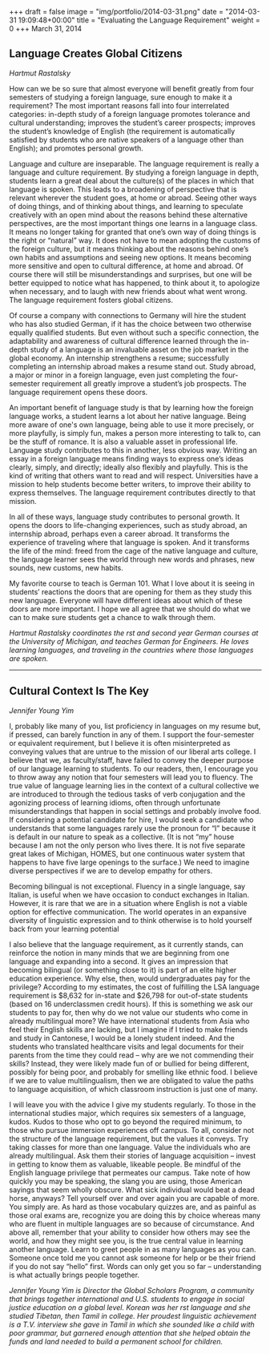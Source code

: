 +++
draft = false
image = "img/portfolio/2014-03-31.png"
date = "2014-03-31 19:09:48+00:00"
title = "Evaluating the Language Requirement"
weight = 0
+++
March 31, 2014
<!--more-->

## Language Creates Global Citizens

_Hartmut Rastalsky_

How can we be so sure that almost everyone will benefit greatly from four semesters of studying a foreign language, sure enough to make it a requirement? The most important reasons fall into four interrelated categories: in-depth study of a foreign language promotes tolerance and cultural understanding; improves the student’s career prospects; improves the student’s knowledge of English (the requirement is automatically satisfied by students who are native speakers of a language other than English); and promotes personal growth.

Language and culture are inseparable. The language requirement is really a language and culture requirement. By studying a foreign language in depth, students learn a great deal about the culture(s) of the places in which that language is spoken. This leads to a broadening of perspective that is relevant wherever the student goes, at home or abroad. Seeing other ways of doing things, and of thinking about things, and learning to speculate creatively with an open mind about the reasons behind these alternative perspectives, are the most important things one learns in a language class. It means no longer taking for granted that one’s own way of doing things is the right or “natural” way. It does not have to mean adopting the customs of the foreign culture, but it means thinking about the reasons behind one’s own habits and assumptions and seeing new options. It means becoming more sensitive and open to cultural difference, at home and abroad. Of course there will still be misunderstandings and surprises, but one will be better equipped to notice what has happened, to think about it, to apologize when necessary, and to laugh with new friends about what went wrong. The language requirement fosters global citizens.

Of course a company with connections to Germany will hire the student who has also studied German, if it has the choice between two otherwise equally qualified students. But even without such a specific connection, the adaptability and awareness of cultural difference learned through the in-depth study of a language is an invaluable asset on the job market in the global economy. An internship strengthens a resume; successfully completing an internship abroad makes a resume stand out. Study abroad, a major or minor in a foreign language, even just completing the four-semester requirement all greatly improve a student’s job prospects. The language requirement opens these doors.

An important benefit of language study is that by learning how the foreign language works, a student learns a lot about her native language. Being more aware of one's own language, being able to use it more precisely, or more playfully, is simply fun, makes a person more interesting to talk to, can be the stuff of romance. It is also a valuable asset in professional life. Language study contributes to this in another, less obvious way. Writing an essay in a foreign language means finding ways to express one’s ideas clearly, simply, and directly; ideally also flexibly and playfully. This is the kind of writing that others want to read and will respect. Universities have a mission to help students become better writers, to improve their ability to express themselves. The language requirement contributes directly to that mission.

In all of these ways, language study contributes to personal growth. It opens the doors to life-changing experiences, such as study abroad, an internship abroad, perhaps even a career abroad. It transforms the experience of traveling where that language is spoken. And it transforms the life of the mind: freed from the cage of the native language and culture, the language learner sees the world through new words and phrases, new sounds, new customs, new habits.

My favorite course to teach is German 101. What I love about it is seeing in students’ reactions the doors that are opening for them as they study this new language. Everyone will have different ideas about which of these doors are more important. I hope we all agree that we should do what we can to make sure students get a chance to walk through them.

_Hartmut Rastalsky coordinates the  rst and second year German courses at the University of Michigan, and teaches German for Engineers. He loves learning languages, and traveling in the countries where those languages are spoken._

---

## Cultural Context Is The Key

_Jennifer Young Yim_

I, probably like many of you, list proficiency in languages on my resume but, if pressed, can barely function in any of them. I support the four-semester or equivalent requirement, but I believe it is often misinterpreted as conveying values that are untrue to the mission of our liberal arts college. I believe that we, as faculty/staff, have failed to convey the deeper purpose of our language learning to students. To our readers, then, I encourage you to throw away any notion that four semesters will lead you to fluency. The true value of language learning lies in the context of a cultural collective we are introduced to through the tedious tasks of verb conjugation and the agonizing process of learning idioms, often through unfortunate misunderstandings that happen in social settings and probably involve food. If considering a potential candidate for hire, I would seek a candidate who understands that some languages rarely use the pronoun for “I” because it is default in our nature to speak as a collective. (It is not “my” house because I am not the only person who lives there. It is not five separate great lakes of Michigan, HOMES, but one continuous water system that happens to have five large openings to the surface.) We need to imagine diverse perspectives if we are to develop empathy for others.

Becoming bilingual is not exceptional. Fluency in a single language, say Italian, is useful when we have occasion to conduct exchanges in Italian. However, it is rare that we are in a situation where English is not a viable option for effective communication. The world operates in an expansive diversity of linguistic expression and to think otherwise is to hold yourself back from your learning potential

I also believe that the language requirement, as it currently stands, can reinforce the notion in many minds that we are beginning from one language and expanding into a second. It gives an impression that becoming bilingual (or something close to it) is part of an elite higher education experience. Why else, then, would undergraduates pay for the privilege? According to my estimates, the cost of fulfilling the LSA language requirement is $8,632 for in-state and $26,798 for out-of-state students (based on 16 underclassmen credit hours). If this is something we ask our students to pay for, then why do we not value our students who come in already multilingual more? We have international students from Asia who feel their English skills are lacking, but I imagine if I tried to make friends and study in Cantonese, I would be a lonely student indeed. And the students who translated healthcare visits and legal documents for their parents from the time they could read – why are we not commending their skills? Instead, they were likely made fun of or bullied for being different, possibly for being poor, and probably for smelling like ethnic food. I believe if we are to value multilingualism, then we are obligated to value the paths to language acquisition, of which classroom instruction is just one of many.

I will leave you with the advice I give my students regularly. To those in the international studies major, which requires six semesters of a language, kudos. Kudos to those who opt to go beyond the required minimum, to those who pursue immersion experiences off campus. To all, consider not the structure of the language requirement, but the values it conveys. Try taking classes for more than one language. Value the individuals who are already multilingual. Ask them their stories of language acquisition – invest in getting to know them as valuable, likeable people. Be mindful of the English language privilege that permeates our campus. Take note of how quickly you may be speaking, the slang you are using, those American sayings that seem wholly obscure. What sick individual would beat a dead horse, anyways? Tell yourself over and over again you are capable of more. You simply are. As hard as those vocabulary quizzes are, and as painful as those oral exams are, recognize you are doing this by choice whereas many who are fluent in multiple languages are so because of circumstance. And above all, remember that your ability to consider how others may see the world, and how they might see you, is the true central value in learning another language. Learn to greet people in as many languages as you can. Someone once told me you cannot ask someone for help or be their friend if you do not say “hello” first. Words can only get you so far – understanding is what actually brings people together.


_Jennifer Young Yim is Director the Global Scholars Program, a community that brings together international and U.S. students to engage in social justice education on a global level. Korean was her  rst language and she studied Tibetan, then Tamil in college. Her proudest linguistic achievement is a T.V. interview she gave in Tamil in which she sounded like a child with poor grammar, but garnered enough attention that she helped obtain the funds and land needed to build a permanent school for children._
